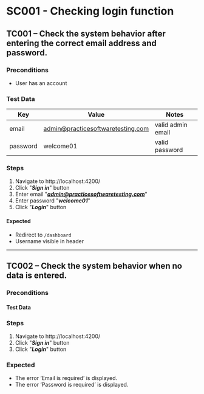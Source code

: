 # SC001 - Checking login function


## TC001 – Check the system behavior after entering the correct email address and password.

### Preconditions
- User has an account

### Test Data 
| Key          | Value                                | Notes             |
|--------------|--------------------------------------|-------------------|
| email        | admin@practicesoftwaretesting.com    | valid admin email |
| password     | welcome01                            | valid password    |

### Steps
1. Navigate to http://localhost:4200/
2. Click "***Sign in***" button
3. Enter email "***admin@practicesoftwaretesting.com***"
4. Enter password "***welcome01***"
5. Click "***Login***" button

#### Expected
- Redirect to `/dashboard`
- Username visible in header

------------

## TC002 – Check the system behavior when no data is entered.

### Preconditions 
#### Test Data


### Steps
1. Navigate to http://localhost:4200/
2. Click "***Sign in***" button
3. Click "***Login***" button

### Expected
- The error ‘Email is required’ is displayed.
- The error ‘Password is required’ is displayed.
